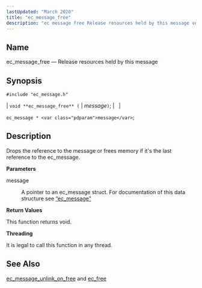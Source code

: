 ```yaml
---
lastUpdated: "March 2020"
title: "ec_message_free"
description: "ec message free Release resources held by this message void ec message free message ec message message Drops the reference to the message or frees memory if it's the last reference to the ec message message A pointer to an ec message struct For documentation of this data structure see..."
---
```


<a name="apis.ec_message_free"></a> 
## Name

ec_message_free — Release resources held by this message

## Synopsis

`#include "ec_message.h"`

| `void **ec_message_free** (` | <var class="pdparam">message</var>`)`; |   |

`ec_message * <var class="pdparam">message</var>`;<a name="idp55662368"></a> 
## Description

Drops the reference to the message or frees memory if it's the last reference to the ec_message.

**<a name="idp55663648"></a> Parameters**

<dl class="variablelist">

<dt>message</dt>

<dd>

A pointer to an ec_message struct. For documentation of this data structure see [“ec_message”](/momentum/3/3-api/structs-ec-message)

</dd>

</dl>

**<a name="idp55667008"></a> Return Values**

This function returns void.

**<a name="idp55667920"></a> Threading**

It is legal to call this function in any thread.

<a name="idp55669024"></a> 
## See Also

[ec_message_unlink_on_free](/momentum/3/3-api/apis-ec-message-unlink-on-free) and [ec_free](/momentum/3/3-api/apis-ec-free)